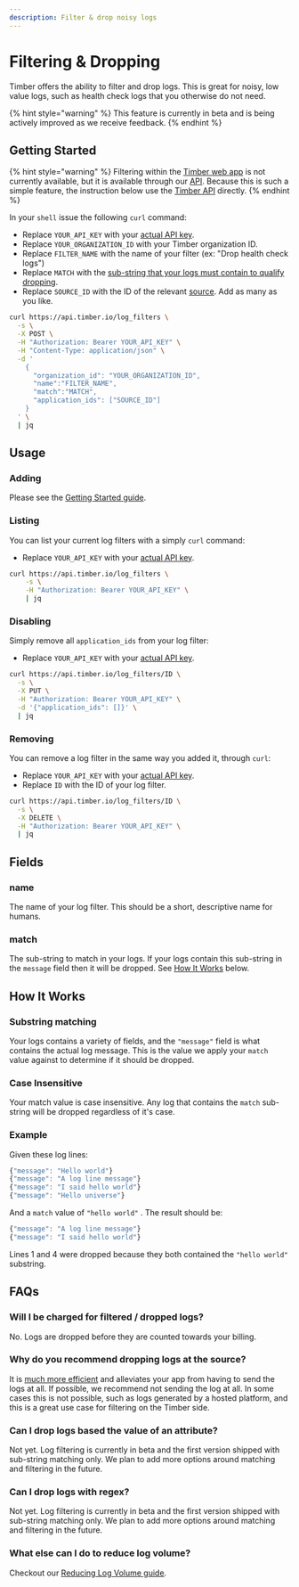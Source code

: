 ```yaml
---
description: Filter & drop noisy logs
---
```


# Filtering & Dropping

Timber offers the ability to filter and drop logs. This is great for noisy, low value logs, such as health check logs that you otherwise do not need.

{% hint style="warning" %}
This feature is currently in beta and is being actively improved as we receive feedback.
{% endhint %}

## Getting Started

{% hint style="warning" %}
Filtering within the [Timber web app](../clients/web-app/) is not currently available, but it is available through our [API](http://docs.api.timber.io). Because this is such a simple feature, the instruction below use the [Timber API](http://docs.api.timber.io) directly.
{% endhint %}

In your `shell` issue the following `curl` command:

* Replace `YOUR_API_KEY` with your [actual API key](account-management/api-keys.md).
* Replace `YOUR_ORGANIZATION_ID` with your Timber organization ID.
* Replace `FILTER_NAME` with the name of your filter \(ex: "Drop health check logs"\)
* Replace `MATCH` with the [sub-string that your logs must contain to qualify dropping](filtering-logs.md#how-it-works).
* Replace `SOURCE_ID` with the ID of the relevant [source](source-management.md). Add as many as you like.

```bash
curl https://api.timber.io/log_filters \
  -s \
  -X POST \
  -H "Authorization: Bearer YOUR_API_KEY" \
  -H "Content-Type: application/json" \
  -d '
    {
      "organization_id": "YOUR_ORGANIZATION_ID",
      "name":"FILTER_NAME",
      "match":"MATCH",
      "application_ids": ["SOURCE_ID"]
    }
  ' \
  | jq
```

## Usage

### Adding

Please see the [Getting Started guide](filtering-logs.md#getting-started).

### Listing

You can list your current log filters with a simply `curl` command:

* Replace `YOUR_API_KEY` with your [actual API key](account-management/api-keys.md).

```bash
curl https://api.timber.io/log_filters \
    -s \
    -H "Authorization: Bearer YOUR_API_KEY" \
    | jq
```

### Disabling

Simply remove all `application_ids` from your log filter:

* Replace `YOUR_API_KEY` with your [actual API key](account-management/api-keys.md).

```bash
curl https://api.timber.io/log_filters/ID \
  -s \
  -X PUT \
  -H "Authorization: Bearer YOUR_API_KEY" \
  -d '{"application_ids": []}' \
  | jq
```

### Removing

You can remove a log filter in the same way you added it, through `curl`:

* Replace `YOUR_API_KEY` with your [actual API key](account-management/api-keys.md).
* Replace `ID` with the ID of your log filter.

```bash
curl https://api.timber.io/log_filters/ID \
  -s \
  -X DELETE \
  -H "Authorization: Bearer YOUR_API_KEY" \
  | jq
```

## Fields

### name

The name of your log filter. This should be a short, descriptive name for humans.

### match

The sub-string to match in your logs. If your logs contain this sub-string in the `message` field then it will be dropped. See [How It Works](filtering-logs.md#how-it-works) below.

## How It Works

### Substring matching

Your logs contains a variety of fields, and the `"message"` field is what contains the actual log message. This is the value we apply your `match` value against to determine if it should be dropped.

### Case Insensitive

Your match value is case insensitive. Any log that contains the `match` sub-string will be dropped regardless of it's case.

### Example

Given these log lines:

```javascript
{"message": "Hello world"}
{"message": "A log line message"}
{"message": "I said hello world"}
{"message": "Hello universe"}
```

And a `match` value of `"hello world"` . The result should be:

```javascript
{"message": "A log line message"}
{"message": "I said hello world"}
```

Lines 1 and 4 were dropped because they both contained the `"hello world"` substring.

## FAQs

### Will I be charged for filtered / dropped logs?

No. Logs are dropped before they are counted towards your billing.

### Why do you recommend dropping logs at the source?

It is [much more efficient](../guides/reducing-log-volume.md#filtering-application-side) and alleviates your app from having to send the logs at all. If possible, we recommend not sending the log at all. In some cases this is not possible, such as logs generated by a hosted platform, and this is a great use case for filtering on the Timber side.

### Can I drop logs based the value of an attribute?

Not yet. Log filtering is currently in beta and the first version shipped with sub-string matching only. We plan to add more options around matching and filtering in the future.

### Can I drop logs with regex?

Not yet. Log filtering is currently in beta and the first version shipped with sub-string matching only. We plan to add more options around matching and filtering in the future.

### What else can I do to reduce log volume?

Checkout our [Reducing Log Volume guide](../guides/reducing-log-volume.md).



